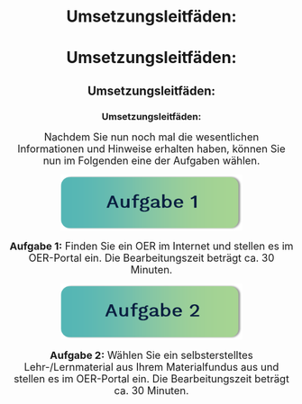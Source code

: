 <center>
  
# Umsetzungsleitfäden:
<h1>Umsetzungsleitfäden:</h1>
<h2>Umsetzungsleitfäden:</h2>
<h3>Umsetzungsleitfäden:</h3>

<font size="4">Nachdem Sie nun noch mal die wesentlichen Informationen und Hinweise erhalten haben, können Sie nun im Folgenden eine der Aufgaben wählen.</font>

<a href="task1.md">
  <img src="/images/aufgabe1.png" height="100" 
    alt="Aufgabe 1: Finden Sie ein OER im Internet und stellen es im OER-Portal ein. Die Bearbeitungszeit beträgt ca. 30 Minuten." 
    titel="Aufgabe 1: Finden Sie ein OER im Internet und stellen es im OER-Portal ein. Die Bearbeitungszeit beträgt ca. 30 Minuten."/>
</a>

<font size="4">**Aufgabe 1:** Finden Sie ein OER im Internet und stellen es im OER-Portal ein. Die Bearbeitungszeit beträgt ca. 30 Minuten.</font>

<a href="task2.md">
  <img src="images/aufgabe2.png" height="100" titel="Aufgabe 2: Wählen Sie ein selbsterstelltes Lehr-/Lernmaterial aus Ihrem Materialfundus aus und stellen es im OER-Portal ein. Die Bearbeitungszeit beträgt ca. 30 Minuten."/>
</a>

<font size="4">**Aufgabe 2:** Wählen Sie ein selbsterstelltes Lehr-/Lernmaterial aus Ihrem Materialfundus aus und stellen es im OER-Portal ein. Die Bearbeitungszeit beträgt ca. 30 Minuten.</font>

</center>
